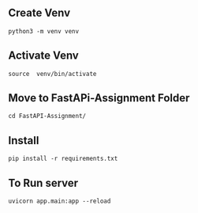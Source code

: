 ## Create Venv
    python3 -m venv venv

## Activate Venv
    source  venv/bin/activate

## Move to FastAPi-Assignment Folder

    cd FastAPI-Assignment/

## Install 
    pip install -r requirements.txt

## To Run server

    uvicorn app.main:app --reload